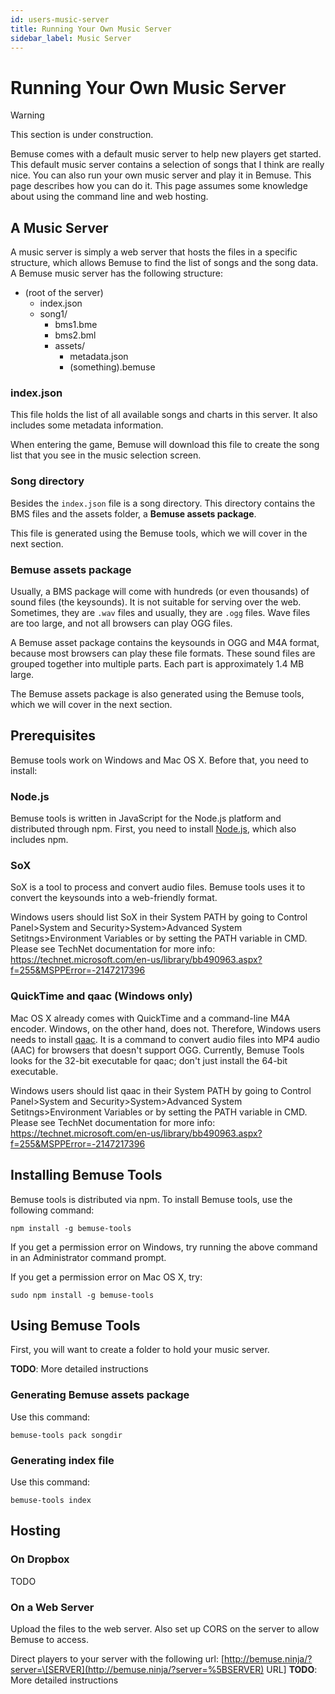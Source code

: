 ```yaml
---
id: users-music-server
title: Running Your Own Music Server
sidebar_label: Music Server
---
```


# Running Your Own Music Server

<div class="warning">

<div class="admonition-title">

Warning

</div>

This section is under construction.

</div>

Bemuse comes with a default music server to help new players get
started. This default music server contains a selection of songs that I
think are really nice. You can also run your own music server and play
it in Bemuse. This page describes how you can do it. This page assumes
some knowledge about using the command line and web hosting.

## A Music Server

A music server is simply a web server that hosts the files in a specific
structure, which allows Bemuse to find the list of songs and the song
data. A Bemuse music server has the following structure:

  - (root of the server)
      - index.json
      - song1/
          - bms1.bme
          - bms2.bml
          - assets/
              - metadata.json
              - (something).bemuse

### index.json

This file holds the list of all available songs and charts in this
server. It also includes some metadata information.

When entering the game, Bemuse will download this file to create the
song list that you see in the music selection screen.

### Song directory

Besides the `index.json` file is a song directory. This directory
contains the BMS files and the assets folder, a **Bemuse assets
package**.

This file is generated using the Bemuse tools, which we will cover in
the next section.

### Bemuse assets package

Usually, a BMS package will come with hundreds (or even thousands) of
sound files (the keysounds). It is not suitable for serving over the
web. Sometimes, they are `.wav` files and usually, they are `.ogg`
files. Wave files are too large, and not all browsers can play OGG
files.

A Bemuse asset package contains the keysounds in OGG and M4A format,
because most browsers can play these file formats. These sound files are
grouped together into multiple parts. Each part is approximately 1.4 MB
large.

The Bemuse assets package is also generated using the Bemuse tools,
which we will cover in the next section.

## Prerequisites

Bemuse tools work on Windows and Mac OS X. Before that, you need to
install:

### Node.js

Bemuse tools is written in JavaScript for the Node.js platform and
distributed through npm. First, you need to install
[Node.js](https://nodejs.org/), which also includes npm.

### SoX

SoX is a tool to process and convert audio files. Bemuse tools uses it
to convert the keysounds into a web-friendly format.

Windows users should list SoX in their System PATH by going to Control
Panel\>System and Security\>System\>Advanced System
Setitngs\>Environment Variables or by setting the PATH variable in CMD.
Please see TechNet documentation for more info:
<https://technet.microsoft.com/en-us/library/bb490963.aspx?f=255&MSPPError=-2147217396>

### QuickTime and qaac (Windows only)

Mac OS X already comes with QuickTime and a command-line M4A encoder.
Windows, on the other hand, does not. Therefore, Windows users needs to
install [qaac](https://sites.google.com/site/qaacpage/). It is a command
to convert audio files into MP4 audio (AAC) for browsers that doesn't
support OGG. Currently, Bemuse Tools looks for the 32-bit executable for
qaac; don't just install the 64-bit executable.

Windows users should list qaac in their System PATH by going to Control
Panel\>System and Security\>System\>Advanced System
Setitngs\>Environment Variables or by setting the PATH variable in CMD.
Please see TechNet documentation for more info:
<https://technet.microsoft.com/en-us/library/bb490963.aspx?f=255&MSPPError=-2147217396>

## Installing Bemuse Tools

Bemuse tools is distributed via npm. To install Bemuse tools, use the
following command:

    npm install -g bemuse-tools

If you get a permission error on Windows, try running the above command
in an Administrator command prompt.

If you get a permission error on Mac OS X, try:

    sudo npm install -g bemuse-tools

## Using Bemuse Tools

First, you will want to create a folder to hold your music server.

**TODO**: More detailed instructions

### Generating Bemuse assets package

Use this command:

    bemuse-tools pack songdir

### Generating index file

Use this command:

    bemuse-tools index

## Hosting

### On Dropbox

TODO

### On a Web Server

Upload the files to the web server. Also set up CORS on the server to
allow Bemuse to access.

Direct players to your server with the following url:
[http://bemuse.ninja/?server=\[SERVER](http://bemuse.ninja/?server=%5BSERVER)
URL\] **TODO**: More detailed instructions

